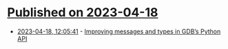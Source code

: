 # [Published on 2023-04-18](index.md)

* [2023-04-18, 12:05:41](https://lobste.rs/s/mbsftm/improving_messages_types_gdb_s_python_api) - [Improving messages and types in GDB’s Python API](https://blog.trailofbits.com/2023/04/18/a-winters-tale-improving-types-and-messages-in-gdbs-python-api/)
